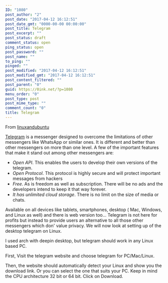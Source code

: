 ```yaml
---
ID: "1080"
post_author: "2"
post_date: "2017-04-12 16:12:51"
post_date_gmt: "0000-00-00 00:00:00"
post_title: Telegram
post_excerpt: ""
post_status: draft
comment_status: open
ping_status: open
post_password: ""
post_name: ""
to_ping: ""
pinged: ""
post_modified: "2017-04-12 16:12:51"
post_modified_gmt: "2017-04-12 16:12:51"
post_content_filtered: ""
post_parent: "0"
guid: https://0ink.net/?p=1080
menu_order: "0"
post_type: post
post_mime_type: ""
comment_count: "0"
title: Telegram
---
```



From [linuxandubuntu](http://www.linuxandubuntu.com/home/telegram-messenger-on-linux-telegram-linux)

[Telegram](https://telegram.org/) is a messenger designed to overcome the limitations of other messengers like WhatsApp or similar ones. It is different and better than other messengers on more than one level. A few of the important features that make it stand out among other messengers are:

* *Open API*. This enables the users to develop their own versions of the telegram.
* *Open Protocol*. This protocol is highly secure and will protect important messages from hackers
* *Free*. As is freedom as well as subscription. There will be no ads and the developers intend to keep it that way forever.
* *It has unlimited cloud storage*. There is no limit on the size of media or chats.

Available on all devices like tablets, smartphones, desktop ( Mac, Windows, and Linux as well) and there is web version too...
Telegram is not here for profits but instead to provide users an alternative to all those other messengers which don' value privacy. We will now look at setting up of the desktop telegram on Linux. 

I used arch with deepin desktop, but telegram should work in any Linux based PC.

First, Visit the telegram website and choose telegram for PC/Mac/Linux.

Then, the website should automatically detect your Linux and show you the download link. Or you can select the one that suits your PC. Keep in mind the CPU architecture 32 bit or 64 bit. Click on Download.

